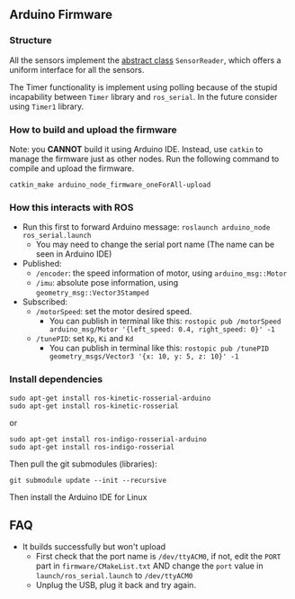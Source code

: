 ## Arduino Firmware

### Structure

All the sensors implement the [abstract class](http://en.cppreference.com/w/cpp/language/abstract_class) `SensorReader`, which offers a uniform interface for all the sensors.

The Timer functionality is implement using polling because of the stupid incapability between `Timer` library and `ros_serial`. In the future consider using `Timer1` library.

### How to build and upload the firmware

Note: you **CANNOT** build it using Arduino IDE. Instead, use `catkin` to manage the firmware just as other nodes. Run the following command to compile and upload the firmware.

```
catkin_make arduino_node_firmware_oneForAll-upload
```

### How this interacts with ROS

- Run this first  to forward Arduino message: `roslaunch arduino_node ros_serial.launch`
    - You may need to change the serial port name (The name can be seen in Arduino IDE)
- Published:
    - `/encoder`: the speed information of motor, using `arduino_msg::Motor`
    - `/imu`: absolute pose information, using `geometry_msg::Vector3Stamped`
- Subscribed:
    - `/motorSpeed`: set the motor desired speed.
        - You can publish in terminal like this: `rostopic pub /motorSpeed arduino_msg/Motor '{left_speed: 0.4, right_speed: 0}' -1`
    - `/tunePID`: set `Kp`, `Ki` and `Kd`
        - You can publish in terminal like this: `rostopic pub /tunePID geometry_msgs/Vector3 '{x: 10, y: 5, z: 10}' -1`

### Install dependencies

```
sudo apt-get install ros-kinetic-rosserial-arduino
sudo apt-get install ros-kinetic-rosserial
```
or
```
sudo apt-get install ros-indigo-rosserial-arduino
sudo apt-get install ros-indigo-rosserial
```

Then pull the git submodules (libraries):
```
git submodule update --init --recursive
```

Then install the Arduino IDE for Linux

## FAQ

- It builds successfully but won't upload
    - First check that the port name is `/dev/ttyACM0`, if not, edit the `PORT` part in `firmware/CMakeList.txt` AND change the `port` value in `launch/ros_serial.launch` to `/dev/ttyACM0`
    - Unplug the USB, plug it back and try again.
    